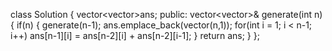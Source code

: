 class Solution {
vector<vector<int>>ans;
public:
vector<vector<int>>& generate(int n) {
if(n) {
generate(n-1);
ans.emplace_back(vector<int>(n,1));
for(int i = 1; i < n-1; i++)
ans[n-1][i] = ans[n-2][i] + ans[n-2][i-1];
}
return ans;
}
};